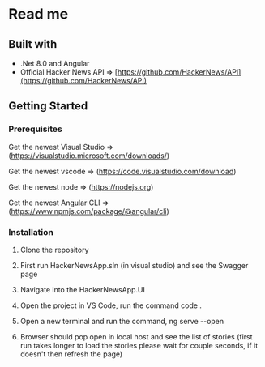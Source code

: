 # Read me
## Built with

* .Net 8.0 and Angular
* Official Hacker News API => [https://github.com/HackerNews/API](https://github.com/HackerNews/API)

## Getting Started

### Prerequisites
Get the newest Visual Studio => (https://visualstudio.microsoft.com/downloads/)

Get the newest vscode => (https://code.visualstudio.com/download)

Get the newest node => (https://nodejs.org)

Get the newest Angular CLI => (https://www.npmjs.com/package/@angular/cli)

### Installation

1. Clone the repository

1. First run HackerNewsApp.sln (in visual studio) and see the Swagger page

1. Navigate into the HackerNewsApp.UI 

1. Open the project in VS Code, run the command code .

1. Open a new terminal and run the command, ng serve --open

1. Browser should pop open in local host and see the list of stories (first run takes longer to load the stories please wait for couple seconds, if it doesn't then refresh the page)

  
